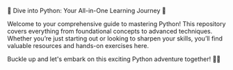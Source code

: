 🎉 Dive into Python: Your All-in-One Learning Journey 🐍

Welcome to your comprehensive guide to mastering Python! This repository covers everything from foundational concepts to advanced techniques. Whether you’re just starting out or looking to sharpen your skills, you’ll find valuable resources and hands-on exercises here. 

Buckle up and let's embark on this exciting Python adventure together! 🌟🚀
